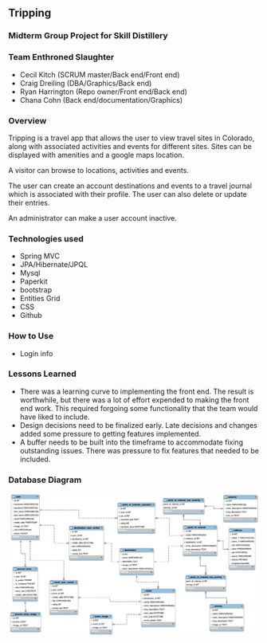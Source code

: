 ## Tripping

### Midterm Group Project for Skill Distillery

### Team Enthroned Slaughter
* Cecil Kitch (SCRUM master/Back end/Front end)
* Craig Dreiling (DBA/Graphics/Back end)
* Ryan Harrington (Repo owner/Front end/Back end)
* Chana Cohn (Back end/documentation/Graphics)

### Overview
Tripping is a travel app that allows the user to view travel sites in Colorado, along
with associated activities and events for different sites. Sites can be displayed with
amenities and a google maps location.

A visitor can browse to locations, activities and events.

The user can create an account destinations and events to a travel journal which
is associated with their profile. The user can also delete or update their entries.

An administrator can make a user account inactive.

### Technologies used
* Spring MVC
* JPA/Hibernate/JPQL
* Mysql
* Paperkit
* bootstrap
* Entities Grid
* CSS
* Github

### How to Use
* Login info

### Lessons Learned
* There was a learning curve to implementing the front end. The result is worthwhile,
but there was a lot of effort expended to making the front end work. This required
forgoing some functionality that the team would have liked to include.
* Design decisions need to be finalized early. Late decisions and changes added some
pressure to getting features implemented.
* A buffer needs to be built into the timeframe to accommodate fixing outstanding
issues. There was pressure to fix features that needed to be included.

### Database Diagram
![Tripping](trippingdb.png)
